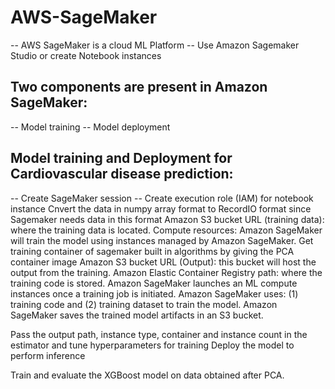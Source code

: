 # AWS-SageMaker

-- AWS SageMaker is a cloud ML Platform
-- Use Amazon Sagemaker Studio or create Notebook instances

## Two components are present in Amazon SageMaker: 
-- Model training 
-- Model deployment

##  Model training and Deployment for Cardiovascular disease prediction:


-- Create SageMaker session
-- Create execution role (IAM) for notebook instance
Cnvert the data in numpy array format to RecordIO format since Sagemaker needs data in this format
Amazon S3 bucket URL (training data): where the training data is located.
Compute resources: Amazon SageMaker will train the model using instances managed by Amazon SageMaker.
Get training container of sagemaker built in algorithms by giving the PCA container image
Amazon S3 bucket URL (Output): this bucket will host the output from the training.
Amazon Elastic Container Registry path: where the training code is stored. 
Amazon SageMaker launches an ML compute instances once a training job is initiated. 
Amazon SageMaker uses: (1) training code and (2) training dataset to train the model. 
Amazon SageMaker saves the trained model artifacts in an S3 bucket.

Pass the output path, instance type, container and instance count in the estimator and tune hyperparameters for training 
Deploy the model to perform inference

Train and evaluate the XGBoost model on data obtained after PCA.



